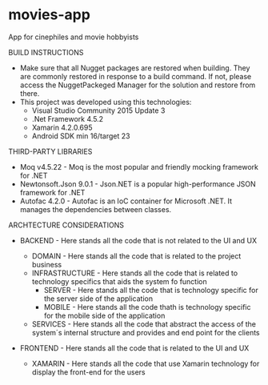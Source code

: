 # movies-app
App for cinephiles and movie hobbyists

BUILD INSTRUCTIONS
* Make sure that all Nugget packages are restored when building. They are commonly restored in response to a build command.
If not, please access the NuggetPackeged Manager for the solution and restore from there.
* This project was developed using this technologies:
	- Visual Studio Community 2015 Update 3
	- .Net Framework 4.5.2
	- Xamarin 4.2.0.695
	- Android SDK min 16/target 23	
	
THIRD-PARTY LIBRARIES
* Moq v4.5.22 - Moq is the most popular and friendly mocking framework for .NET
* Newtonsoft.Json 9.0.1 - Json.NET is a popular high-performance JSON framework for .NET
* Autofac 4.2.0 - Autofac is an IoC container for Microsoft .NET. It manages the dependencies between classes.

ARCHTECTURE CONSIDERATIONS
* BACKEND - Here stands all the code that is not related to the UI and UX
	* DOMAIN - Here stands all the code that is related to the project business
	* INFRASTRUCTURE - Here stands all the code that is related to technology specifics that aids the system fo function
		* SERVER - Here stands all the code that is technology specific for the server side of the application
		* MOBILE - Here stands all the code thath is technology specific for the mobile side of the application
	* SERVICES - Here stands all the code that abstract the access of the system´s internal structure and provides and end point for the clients
	
* FRONTEND - Here stands all the code that is related to the UI and UX
	* XAMARIN - Here stands all the code that use Xamarin technology for display the front-end for the users